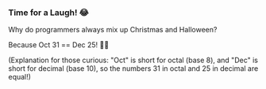 ### Time for a Laugh! 😂

Why do programmers always mix up Christmas and Halloween? 

Because Oct 31 == Dec 25! 🎃🎄

(Explanation for those curious: "Oct" is short for octal (base 8), and "Dec" is short for decimal (base 10), so the numbers 31 in octal and 25 in decimal are equal!)